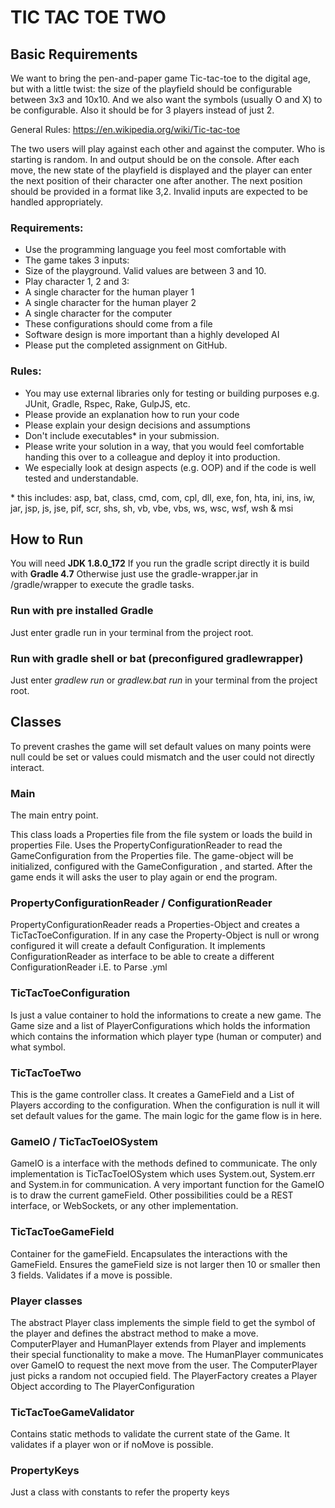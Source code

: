 # TIC TAC TOE TWO
## Basic Requirements
We want to bring the pen-and-paper game Tic-tac-toe to the digital age,
but with a little twist: the size of the playfield should be
configurable between 3x3 and 10x10. And we also want the symbols
(usually O and X) to be configurable. Also it should be for 3 players
instead of just 2.

General Rules: https://en.wikipedia.org/wiki/Tic-tac-toe

The two users will play against each other and against the computer.
Who is starting is random. In and output should be on the console.
After each move, the new state of the playfield is displayed and the
player can enter the next position of their character one after
another. The next position should be provided in a format like 3,2.
Invalid inputs are expected to be handled appropriately.
### Requirements:
- Use the programming language you feel most comfortable with
- The game takes 3 inputs:
- Size of the playground. Valid values are between 3 and 10.
- Play character 1, 2 and 3:
- A single character for the human player 1
- A single character for the human player 2
- A single character for the computer
- These configurations should come from a file
- Software design is more important than a highly developed AI
- Please put the completed assignment on GitHub.
### Rules:
- You may use external libraries only for testing or building purposes
e.g. JUnit, Gradle, Rspec, Rake, GulpJS, etc.
- Please provide an explanation how to run your code
- Please explain your design decisions and assumptions
- Don't include executables* in your submission.
- Please write your solution in a way, that you would feel comfortable
handing this over to a colleague and deploy it into production.
- We especially look at design aspects (e.g. OOP) and if the code is
well tested and understandable.

\* this includes: asp, bat, class, cmd, com, cpl, dll, exe, fon, hta,
ini, ins, iw, jar, jsp, js, jse, pif, scr, shs, sh, vb, vbe, vbs, ws,
wsc, wsf, wsh & msi

## How to Run
You will need **JDK 1.8.0_172**
If you run the gradle script directly it is build with **Gradle 4.7**
Otherwise just use the gradle-wrapper.jar in /gradle/wrapper to execute the gradle tasks.
### Run with pre installed Gradle
Just enter gradle run in your terminal from the project root.
### Run with gradle shell or bat (preconfigured gradlewrapper)
Just enter *gradlew run* or *gradlew.bat run* in your terminal from the project root.

## Classes
To prevent crashes the game will set default values on many points were null could be set or values could mismatch 
and the user could not directly interact.

### Main
The main entry point. 

This class loads a Properties file from the file system or loads the build in properties File.
Uses the PropertyConfigurationReader to read the GameConfiguration from the Properties file.
The game-object will be initialized, configured with the GameConfiguration , and started.
After the game ends it will asks the user to play again or end the program.

### PropertyConfigurationReader / ConfigurationReader 
PropertyConfigurationReader reads a Properties-Object and creates a TicTacToeConfiguration.
If in any case the Property-Object is null or wrong configured it will create a default Configuration.
It implements ConfigurationReader as interface to be able to create a different ConfigurationReader i.E. to Parse .yml

### TicTacToeConfiguration
Is just a value container to hold the informations to create a new game. 
The Game size and a list of PlayerConfigurations which holds the information which contains the information which 
player type (human or computer) and what symbol.

### TicTacToeTwo
This is the game controller class. It creates a GameField and a List of Players according to the configuration.
When the configuration is null it will set default values for the game.
The main logic for the game flow is in here.

### GameIO / TicTacToeIOSystem
GameIO is a interface with the methods defined to communicate. The only implementation is TicTacToeIOSystem which 
uses System.out, System.err and System.in for communication.
A very important function for the GameIO is to draw the current gameField. 
Other possibilities could be a REST interface, or WebSockets, or any other implementation.

### TicTacToeGameField
Container for the gameField. Encapsulates the interactions with the GameField.
Ensures the gameField size is not larger then 10 or smaller then 3 fields.
Validates if a move is possible.

### Player classes
The abstract Player class implements the simple field to get the symbol of the player and defines the abstract method
 to make a move.
 ComputerPlayer and HumanPlayer extends from Player and implements their special functionality to make a move.
 The HumanPlayer communicates over GameIO to request the next move from the user. The ComputerPlayer just picks a 
 random not occupied field.
 The PlayerFactory creates a Player Object according to The PlayerConfiguration
 
### TicTacToeGameValidator
Contains static methods to validate the current state of the Game. 
It validates if a player won or if noMove is possible.

### PropertyKeys
Just a class with constants to refer the property keys



 


